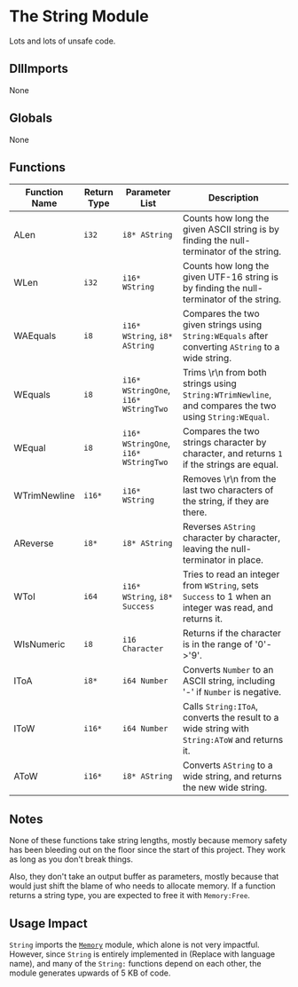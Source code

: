 # The String Module
Lots and lots of unsafe code.

## DllImports

None

## Globals

None

## Functions

| Function Name | Return Type | Parameter List                          | Description                                                                                           |
|---------------|-------------|-----------------------------------------|-------------------------------------------------------------------------------------------------------|
| ALen          | `i32`       | `i8* AString`                           | Counts how long the given ASCII string is by finding the null-terminator of the string.               |
| WLen          | `i32`       | `i16* WString`                          | Counts how long the given UTF-16 string is by finding the null-terminator of the string.              |
| WAEquals      | `i8`        | `i16* WString`, `i8* AString`           | Compares the two given strings using `String:WEquals` after converting `AString` to a wide string.    |
| WEquals       | `i8`        | `i16* WStringOne`, `i16* WStringTwo`    | Trims \r\n from both strings using `String:WTrimNewline`, and compares the two using `String:WEqual`. |
| WEqual        | `i8`        | `i16* WStringOne`, `i16* WStringTwo`    | Compares the two strings character by character, and returns `1` if the strings are equal.            |
| WTrimNewline  | `i16*`      | `i16* WString`                          | Removes \r\n from the last two characters of the string, if they are there.                           |
| AReverse      | `i8*`       | `i8* AString`                           | Reverses `AString` character by character, leaving the null-terminator in place.                      |
| WToI          | `i64`       | `i16* WString`, `i8* Success`           | Tries to read an integer from `WString`, sets `Success` to 1 when an integer was read, and returns it.  |
| WIsNumeric    | `i8`        | `i16 Character`                         | Returns if the character is in the range of '0'->'9'.                                                 |
| IToA          | `i8*`       | `i64 Number`                            | Converts `Number` to an ASCII string, including '-' if `Number` is negative.                          |
| IToW          | `i16*`      | `i64 Number`                            | Calls `String:IToA`, converts the result to a wide string with `String:AToW` and returns it.          |
| AToW          | `i16*`      | `i8* AString`                           | Converts `AString` to a wide string, and returns the new wide string.                                 |

## Notes

None of these functions take string lengths, mostly because memory safety has been bleeding out on the floor since the start of this project. They work as long as you don't break things.

Also, they don't take an output buffer as parameters, mostly because that would just shift the blame of who needs to allocate memory.
If a function returns a string type, you are expected to free it with `Memory:Free`.

## Usage Impact

`String` imports the [`Memory`](module-memory.md) module, which alone is not very impactful.
However, since `String` is entirely implemented in (Replace with language name), and many of the `String:` functions depend on each other, the module generates upwards of 5 KB of code.